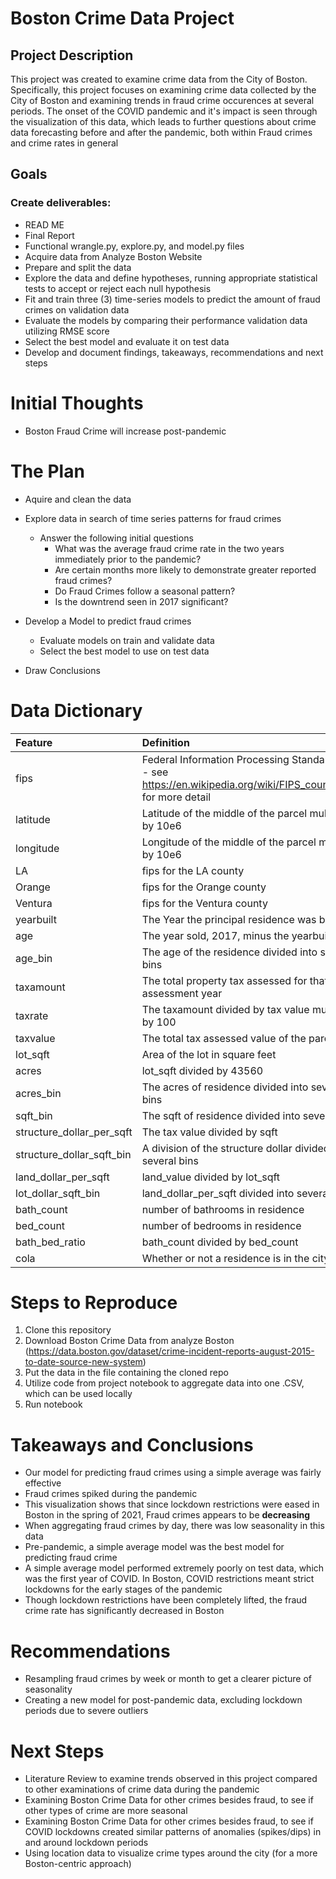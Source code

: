 # Boston Crime Data Project
## Project Description

This project was created to examine crime data from the City of Boston. Specifically, this project focuses on examining crime data collected by the City of Boston and examining trends in fraud crime occurences at several periods. The onset of the COVID pandemic and it's impact is seen through the visualization of this data, which leads to further questions about crime data forecasting before and after the pandemic, both within Fraud crimes and crime rates in general

## Goals
### Create deliverables:

* READ ME
* Final Report
* Functional wrangle.py, explore.py, and model.py files
* Acquire data from Analyze Boston Website
* Prepare and split the data
* Explore the data and define hypotheses, running appropriate statistical tests to accept or reject each null hypothesis
* Fit and train three (3) time-series models to predict the amount of fraud crimes on validation data
* Evaluate the models by comparing their performance validation data utilizing RMSE score
* Select the best model and evaluate it on test data
* Develop and document findings, takeaways, recommendations and next steps

# Initial Thoughts

* Boston Fraud Crime will increase post-pandemic

# The Plan

* Aquire and clean the data

* Explore data in search of time series patterns for fraud crimes
    * Answer the following initial questions
        * What was the average fraud crime rate in the two years immediately prior to the pandemic?
        * Are certain months more likely to demonstrate greater reported fraud crimes?
        * Do Fraud Crimes follow a seasonal pattern?
        * Is the downtrend seen in 2017 significant?
        
* Develop a Model to predict fraud crimes
    * Evaluate models on train and validate data
    * Select the best model to use on test data
    
* Draw Conclusions

# Data Dictionary

| Feature | Definition |
|:--------|:-----------|
|fips| Federal Information Processing Standard code -  see https://en.wikipedia.org/wiki/FIPS_county_code for more detail|
|latitude| Latitude of the middle of the parcel multiplied by 10e6|
|longitude| Longitude of the middle of the parcel multiplied by 10e6|
|LA| fips for the LA county|
|Orange| fips for the Orange county|
|Ventura| fips for the Ventura county|
|yearbuilt| The Year the principal residence was built|
|age| The year sold, 2017, minus the yearbuilt|
|age_bin| The age of the residence divided into several bins|
|taxamount| The total property tax assessed for that assessment year|
|taxrate| The taxamount divided by tax value multiplied by 100|
|taxvalue| The total tax assessed value of the parcel|
|lot_sqft| Area of the lot in square feet|
|acres| lot_sqft divided by 43560|
|acres_bin| The acres of residence divided into several bins|
|sqft_bin| The sqft of residence divided into several bins|
|structure_dollar_per_sqft| The tax value divided by sqft|
|structure_dollar_sqft_bin| A division of the structure dollar divided into several bins|
|land_dollar_per_sqft| land_value divided by lot_sqft|
|lot_dollar_sqft_bin| land_dollar_per_sqft divided into several bins|
|bath_count| number of bathrooms in residence|
|bed_count| number of bedrooms in residence|
|bath_bed_ratio| bath_count divided by bed_count|
|cola| Whether or not a residence is in the city of LA|

# Steps to Reproduce
1) Clone this repository
2) Download Boston Crime Data from analyze Boston (https://data.boston.gov/dataset/crime-incident-reports-august-2015-to-date-source-new-system)
3) Put the data in  the file containing the cloned repo
4) Utilize code from project notebook to aggregate data into one .CSV, which can be used locally
4) Run notebook

# Takeaways and Conclusions
* Our model for predicting fraud crimes using a simple average was fairly effective
* Fraud crimes spiked during the pandemic
* This visualization shows that since lockdown restrictions were eased in Boston in the spring of 2021, Fraud crimes appears to be **decreasing** 
* When aggregating fraud crimes by day, there was low seasonality in this data
* Pre-pandemic, a simple average model was the best model for predicting fraud crime
* A simple average model performed extremely poorly on test data, which was the first year of COVID. In Boston, COVID restrictions meant strict lockdowns for the early stages of the pandemic
* Though lockdown restrictions have been completely lifted, the fraud crime rate has significantly decreased in Boston

# Recommendations

* Resampling fraud crimes by week or month to get a clearer picture of seasonality
* Creating a new model for post-pandemic data, excluding lockdown periods due to severe outliers

# Next Steps

* Literature Review to examine trends observed in this project compared to other examinations of crime data during the pandemic
* Examining Boston Crime Data for other crimes besides fraud, to see if other types of crime are more seasonal
* Examining Boston Crime Data for other crimes besides fraud, to see if COVID lockdowns created similar patterns of anomalies (spikes/dips) in and around lockdown periods
* Using location data to visualize crime types around the city (for a more Boston-centric approach)